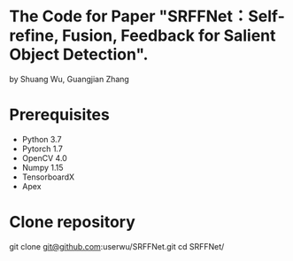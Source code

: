 # The Code for Paper "SRFFNet：Self-refine, Fusion, Feedback for Salient Object Detection".
by Shuang Wu, Guangjian Zhang

# Prerequisites
* Python 3.7
* Pytorch 1.7
* OpenCV 4.0
* Numpy 1.15
* TensorboardX
* Apex

# Clone repository
git clone git@github.com:userwu/SRFFNet.git
cd SRFFNet/

